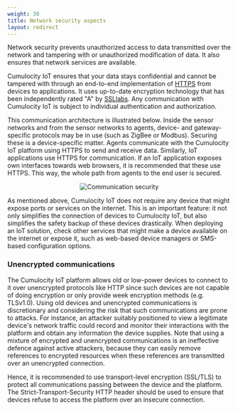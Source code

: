 ```yaml
---
weight: 30
title: Network security aspects
layout: redirect
---
```


Network security prevents unauthorized access to data transmitted over the network and tampering with or unauthorized modification of data. It also ensures that network services are available.

Cumulocity IoT ensures that your data stays confidential and cannot be tampered with through an end-to-end implementation of [HTTPS](http://en.wikipedia.org/wiki/HTTP_Secure) from devices to applications. It uses up-to-date encryption technology that has been independently rated "A" by [SSLlabs](https://www.ssllabs.com/). Any communication with Cumulocity IoT is subject to individual authentication and authorization.

This communication architecture is illustrated below. Inside the sensor networks and from the sensor networks to agents, device- and gateway-specific protocols may be in use (such as ZigBee or Modbus). Securing these is a device-specific matter. Agents communicate with the Cumulocity IoT platform using HTTPS to send and receive data. Similarly, IoT applications use HTTPS for communication. If an IoT application exposes own interfaces towards web browsers, it is recommended that these use HTTPS. This way, the whole path from agents to the end user is secured.

<center><img src="/images/concepts-guide/commsecurity.png" alt="Communication security" style="max-width: 100%"></center>

As mentioned above, Cumulocity IoT does not require any device that might expose ports or services on the internet. This is an important feature: it not only simplifies the connection of devices to Cumulocity IoT, but also simplifies the safety backup of these devices drastically. When deploying an IoT solution, check other services that might make a device available on the internet or expose it, such as web-based device managers or SMS-based configuration options.

### Unencrypted communications

The Cumulocity IoT platform allows old or low-power devices to connect to it over unencrypted protocols like HTTP since such devices are not capable of doing encryption or only provide week encryption methods (e.g. TLSv1.0). Using old devices and unencrypted communications is discretionary and considering the risk that such communications are prone to attacks. For instance, an attacker suitably positioned to view a legitimate device's network traffic could record and monitor their interactions with the platform and obtain any information the device supplies. Note that using a mixture of encrypted and unencrypted communications is an ineffective defence against active attackers, because they can easily remove references to encrypted resources when these references are transmitted over an unencrypted connection.

Hence, it is recommended to use transport-level encryption (SSL/TLS) to protect all communications passing between the device and the platform. The Strict-Transport-Security HTTP header should be used to ensure that devices refuse to access the platform over an insecure connection.
